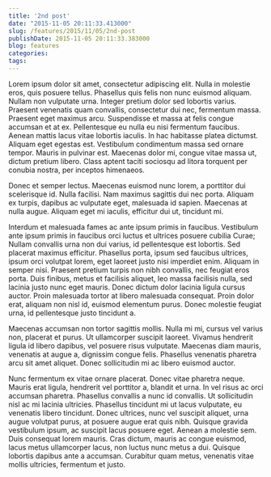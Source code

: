 ```yaml
---
title: '2nd post'
date: "2015-11-05 20:11:33.413000"
slug: /features/2015/11/05/2nd-post
publishDate: 2015-11-05 20:11:33.383000
blog: features
categories: 
tags:
---
```

Lorem ipsum dolor sit amet, consectetur adipiscing elit. Nulla in molestie eros, quis posuere tellus. Phasellus quis felis non nunc euismod aliquam. Nullam non vulputate urna. Integer pretium dolor sed lobortis varius. Praesent venenatis quam convallis, consectetur dui nec, fermentum massa. Praesent eget maximus arcu. Suspendisse et massa at felis congue accumsan et at ex. Pellentesque eu nulla eu nisi fermentum faucibus. Aenean mattis lacus vitae lobortis iaculis. In hac habitasse platea dictumst. Aliquam eget egestas est. Vestibulum condimentum massa sed ornare tempor. Mauris in pulvinar est. Maecenas dolor mi, congue vitae massa ut, dictum pretium libero. Class aptent taciti sociosqu ad litora torquent per conubia nostra, per inceptos himenaeos.


Donec et semper lectus. Maecenas euismod nunc lorem, a porttitor dui scelerisque id. Nulla facilisi. Nam maximus sagittis dui nec porta. Aliquam ex turpis, dapibus ac vulputate eget, malesuada id sapien. Maecenas at nulla augue. Aliquam eget mi iaculis, efficitur dui ut, tincidunt mi.


Interdum et malesuada fames ac ante ipsum primis in faucibus. Vestibulum ante ipsum primis in faucibus orci luctus et ultrices posuere cubilia Curae; Nullam convallis urna non dui varius, id pellentesque est lobortis. Sed placerat maximus efficitur. Phasellus porta, ipsum sed faucibus ultrices, ipsum orci volutpat lorem, eget laoreet justo nisi imperdiet enim. Aliquam in semper nisi. Praesent pretium turpis non nibh convallis, nec feugiat eros porta. Duis finibus, metus et facilisis aliquet, leo massa facilisis nulla, sed lacinia justo nunc eget mauris. Donec dictum dolor lacinia ligula cursus auctor. Proin malesuada tortor at libero malesuada consequat. Proin dolor erat, aliquam non nisl id, euismod elementum purus. Donec molestie feugiat urna, id pellentesque justo tincidunt a.


Maecenas accumsan non tortor sagittis mollis. Nulla mi mi, cursus vel varius non, placerat et purus. Ut ullamcorper suscipit laoreet. Vivamus hendrerit ligula id libero dapibus, vel posuere risus vulputate. Maecenas diam mauris, venenatis at augue a, dignissim congue felis. Phasellus venenatis pharetra arcu sit amet aliquet. Donec sollicitudin mi ac libero euismod auctor.


Nunc fermentum ex vitae ornare placerat. Donec vitae pharetra neque. Mauris erat ligula, hendrerit vel porttitor a, blandit et urna. In vel risus ac orci accumsan pharetra. Phasellus convallis a nunc id convallis. Ut sollicitudin nisl ac mi lacinia ultricies. Phasellus tincidunt mi ut lacus vulputate, eu venenatis libero tincidunt. Donec ultrices, nunc vel suscipit aliquet, urna augue volutpat purus, at posuere augue erat quis nibh. Quisque gravida vestibulum ipsum, ac suscipit lacus posuere eget. Aenean a molestie sem. Duis consequat lorem mauris. Cras dictum, mauris ac congue euismod, lacus metus ullamcorper lacus, non luctus nunc metus a dui. Quisque lobortis dapibus ante a accumsan. Curabitur quam metus, venenatis vitae mollis ultricies, fermentum et justo.


